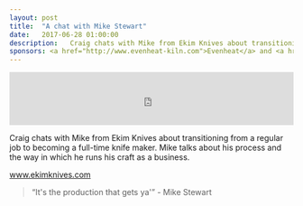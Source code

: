 ```yaml
---
layout: post
title:  "A chat with Mike Stewart"
date:   2017-06-28 01:00:00
description:   Craig chats with Mike from Ekim Knives about transitioning from a regular job to becoming a full-time knife maker. Mike talks about his process and the way in which he runs his craft as a business.
sponsors: <a href="http://www.evenheat-kiln.com">Evenheat</a> and <a href="http://www.tormek.com">Tormek</a>
---
```



<iframe frameborder='0' height='94px' scrolling='no' seamless src='https://simplecast.com/e/78237?style=medium-light' width='100%'></iframe>

Craig chats with Mike from Ekim Knives about transitioning from a regular job to becoming a full-time knife maker. Mike talks about his process and the way in which he runs his craft as a business.

 <a href="https://www.ekimknives.com" target="_blank">www.ekimknives.com</a> 

<blockquote class="largeQuote">“It's the production that gets ya'” - Mike Stewart</blockquote>




